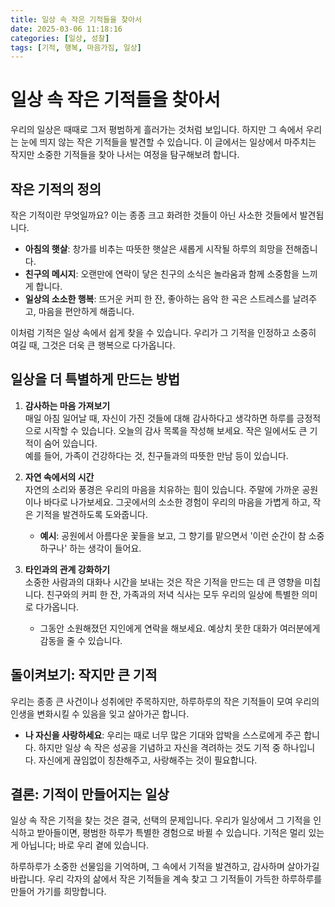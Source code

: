 ```yaml
---
title: 일상 속 작은 기적들을 찾아서
date: 2025-03-06 11:18:16
categories: [일상, 성찰]
tags: [기적, 행복, 마음가짐, 일상]
---
```


# 일상 속 작은 기적들을 찾아서

우리의 일상은 때때로 그저 평범하게 흘러가는 것처럼 보입니다. 하지만 그 속에서 우리는 눈에 띄지 않는 작은 기적들을 발견할 수 있습니다. 이 글에서는 일상에서 마주치는 작지만 소중한 기적들을 찾아 나서는 여정을 탐구해보려 합니다.

## 작은 기적의 정의

작은 기적이란 무엇일까요? 이는 종종 크고 화려한 것들이 아닌 사소한 것들에서 발견됩니다. 
- **아침의 햇살**: 창가를 비추는 따뜻한 햇살은 새롭게 시작될 하루의 희망을 전해줍니다.
- **친구의 메시지**: 오랜만에 연락이 닿은 친구의 소식은 놀라움과 함께 소중함을 느끼게 합니다.
- **일상의 소소한 행복**: 뜨거운 커피 한 잔, 좋아하는 음악 한 곡은 스트레스를 날려주고, 마음을 편안하게 해줍니다.

이처럼 기적은 일상 속에서 쉽게 찾을 수 있습니다. 우리가 그 기적을 인정하고 소중히 여길 때, 그것은 더욱 큰 행복으로 다가옵니다.

## 일상을 더 특별하게 만드는 방법

1. **감사하는 마음 가져보기**  
   매일 아침 일어날 때, 자신이 가진 것들에 대해 감사하다고 생각하면 하루를 긍정적으로 시작할 수 있습니다. 오늘의 감사 목록을 작성해 보세요. 작은 일에서도 큰 기적이 숨어 있습니다.  
   예를 들어, 가족이 건강하다는 것, 친구들과의 따뜻한 만남 등이 있습니다.

2. **자연 속에서의 시간**  
   자연의 소리와 풍경은 우리의 마음을 치유하는 힘이 있습니다. 주말에 가까운 공원이나 바다로 나가보세요. 그곳에서의 소소한 경험이 우리의 마음을 가볍게 하고, 작은 기적을 발견하도록 도와줍니다.
   - **예시**: 공원에서 아름다운 꽃들을 보고, 그 향기를 맡으면서 '이런 순간이 참 소중하구나' 하는 생각이 들어요.

3. **타인과의 관계 강화하기**  
   소중한 사람과의 대화나 시간을 보내는 것은 작은 기적을 만드는 데 큰 영향을 미칩니다. 친구와의 커피 한 잔, 가족과의 저녁 식사는 모두 우리의 일상에 특별한 의미로 다가옵니다.  
   - 그동안 소원해졌던 지인에게 연락을 해보세요. 예상치 못한 대화가 여러분에게 감동을 줄 수 있습니다.

## 돌이켜보기: 작지만 큰 기적

우리는 종종 큰 사건이나 성취에만 주목하지만, 하루하루의 작은 기적들이 모여 우리의 인생을 변화시킬 수 있음을 잊고 살아가곤 합니다.  
   
- **나 자신을 사랑하세요**: 우리는 때로 너무 많은 기대와 압박을 스스로에게 주곤 합니다. 하지만 일상 속 작은 성공을 기념하고 자신을 격려하는 것도 기적 중 하나입니다. 자신에게 끊임없이 칭찬해주고, 사랑해주는 것이 필요합니다.  

## 결론: 기적이 만들어지는 일상

일상 속 작은 기적을 찾는 것은 결국, 선택의 문제입니다. 우리가 일상에서 그 기적을 인식하고 받아들이면, 평범한 하루가 특별한 경험으로 바뀔 수 있습니다. 기적은 멀리 있는 게 아닙니다; 바로 우리 곁에 있습니다.

하루하루가 소중한 선물임을 기억하며, 그 속에서 기적을 발견하고, 감사하며 살아가길 바랍니다. 우리 각자의 삶에서 작은 기적들을 계속 찾고 그 기적들이 가득한 하루하루를 만들어 가기를 희망합니다.